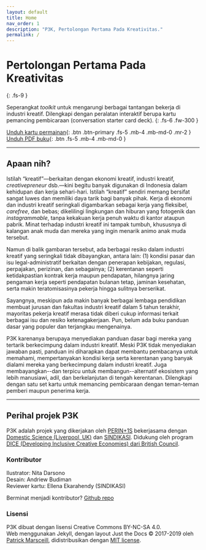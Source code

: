 ```yaml
---
layout: default
title: Home
nav_order: 1
description: "P3K, Pertolongan Pertama Pada Kreativitas."
permalink: /
---
```


# Pertolongan Pertama Pada Kreativitas
{: .fs-9 }

Seperangkat _toolkit_ untuk mengarungi berbagai tantangan bekerja di industri kreatif. Dilengkapi dengan peralatan interaktif berupa kartu pemancing pembicaraan (conversation starter card deck).
{: .fs-6 .fw-300 }

[Unduh kartu permainan](#){: .btn .btn-primary .fs-5 .mb-4 .mb-md-0 .mr-2 } [Unduh PDF buku](https://github.com/PERINT1S/p3k){: .btn .fs-5 .mb-4 .mb-md-0 }

---

## Apaan nih?

Istilah “kreatif”—berkaitan dengan ekonomi kreatif, industri kreatif, _creativepreneur_ dsb.—kini begitu banyak digunakan di Indonesia dalam kehidupan dan kerja sehari-hari. Istilah “kreatif” sendiri memang bersifat sangat luwes dan memiliki daya tarik bagi banyak pihak. Kerja di ekonomi dan industri kreatif seringkali digambarkan sebagai kerja yang fleksibel, _carefree_, dan bebas; dikelilingi lingkungan dan hiburan yang fotogenik dan _instagrammable_, tanpa kekakuan kerja penuh waktu di kantor ataupun pabrik. Minat terhadap industri kreatif ini tampak tumbuh, khususnya di kalangan anak muda dan mereka yang ingin menarik animo anak muda tersebut.

Namun di balik gambaran tersebut, ada berbagai resiko dalam industri kreatif yang seringkali tidak dibayangkan, antara lain: (1) kondisi pasar dan isu legal-administratif berkaitan dengan penerapan kebijakan, regulasi, perpajakan, perizinan, dan sebagainya; (2) kerentanan seperti ketidakpastian kontrak kerja maupun pendapatan, hilangnya jaring pengaman kerja seperti pendapatan bulanan tetap, jaminan kesehatan, serta makin teratomisasinya pekerja hingga sulitnya berserikat.

Sayangnya, meskipun ada makin banyak berbagai lembaga pendidikan membuat jurusan dan fakultas industri kreatif dalam 5 tahun terakhir, mayoritas pekerja kreatif merasa tidak diberi cukup informasi terkait berbagai isu dan resiko ketenagakerjaan. Pun, belum ada buku panduan dasar yang populer dan terjangkau mengenainya.

P3K karenanya berupaya menyediakan panduan dasar bagi mereka yang tertarik berkecimpung dalam industri kreatif. Meski P3K tidak menyediakan jawaban pasti, panduan ini diharapkan dapat membantu pembacanya untuk memahami, mempertanyakan kondisi kerja serta kerentanan yang banyak dialami mereka yang berkecimpung dalam industri kreatif. Juga membayangkan--dan terpicu untuk membangun--alternatif ekosistem yang lebih manusiawi, adil, dan berkelanjutan di tengah kerentanan. Dilengkapi dengan satu set kartu untuk memancing pembicaraan dengan teman-teman pemberi maupun penerima kerja.

---

## Perihal projek P3K

P3K adalah projek yang dikerjakan oleh [PERIN+1S](https://perintis.or.id) bekerjasama dengan [Domestic Science (Liverpool, UK)](https://domesticscience.org.uk/) dan [SINDIKASI](http://sindikasi.org/). Didukung oleh program [DICE (Developing Inclusive Creative Economies) dari British Council](https://www.britishcouncil.org/programmes/dice/fund).

### Kontributor

Ilustrator: Nita Darsono  
Desain: Andriew Budiman  
Reviewer kartu: Ellena Ekarahendy (SINDIKASI)

Berminat menjadi kontributor? [Github repo](https://github.com/PERINT1S/p3k/)

### Lisensi

P3K dibuat dengan lisensi Creative Commons BY-NC-SA 4.0.  
Web menggunakan Jekyll, dengan layout Just the Docs &copy; 2017-2019 oleh [Patrick Marsceill](http://patrickmarsceill.com), didistribusikan dengan [MIT license](https://github.com/pmarsceill/just-the-docs/tree/master/LICENSE.txt).

